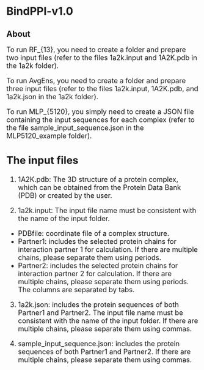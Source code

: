 # BindPPI-v1.0
## About
<font size=4> 
  
To run RF_{13}, you need to create a folder and prepare two input files (refer to the files 1a2k.input and 1A2K.pdb in the 1a2k folder).

To run AvgEns, you need to create a folder and prepare three input files (refer to the files 1a2k.input, 1A2K.pdb, and 1a2k.json in the 1a2k folder).


To run MLP_{5120}, you simply need to create a JSON file containing the input sequences for each complex (refer to the file sample_input_sequence.json in the MLP5120_example folder).


## The input files
<font size=4> 

1. 1A2K.pdb: The 3D structure of a protein complex, which can be obtained from the Protein Data Bank (PDB) or created by the user.

2. 1a2k.input: The input file name must be consistent with the name of the input folder.

- PDBfile: coordinate file of a complex structure.
- Partner1: includes the selected protein chains for interaction partner 1 for calculation. If there are multiple chains, please separate them using periods.
- Partner2: includes the selected protein chains for interaction partner 2 for calculation. If there are multiple chains, please separate them using periods.
  The columns are separated by tabs.

3. 1a2k.json: includes the protein sequences of both Partner1 and Partner2. The input file name must be consistent with the name of the input folder. If there are multiple chains, please separate them using commas.
   
5. sample_input_sequence.json: includes the protein sequences of both Partner1 and Partner2. If there are multiple chains, please separate them using commas.

</font>

